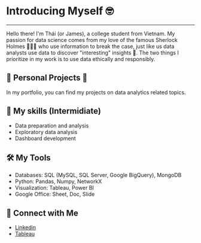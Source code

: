 # Introducing Myself 🤓
-----------------------------------------------
Hello there! I'm Thái (or James), a college student from Vietnam. My passion for data science comes from my love of the famous Sherlock Holmes 🕵🏼‍♂️ who use information to break the case, just like us data analysts use data to discover "interesting" insights 🤟. The two things I prioritize in my work is to use data ethically and responsibly.

## 🧾 Personal Projects 🧾
In my portfolio, you can find my projects on data analytics related topics.

## 🧠 My skills (Intermidiate)

* Data preparation and analysis
* Exploratory data analysis
* Dashboard development

## 🛠️ My Tools
* Databases: SQL (MySQL, SQL Server, Google BigQuery), MongoDB
* Python: Pandas, Numpy, NetworkX
* Visualization: Tableau, Power BI
* Google Office: Sheet, Doc, Slide

## 👋 Connect with Me
* [Linkedin](https://www.linkedin.com/in/nphoangthaiwork/)
* [Tableau](https://public.tableau.com/app/profile/nguyen.thai7140)
